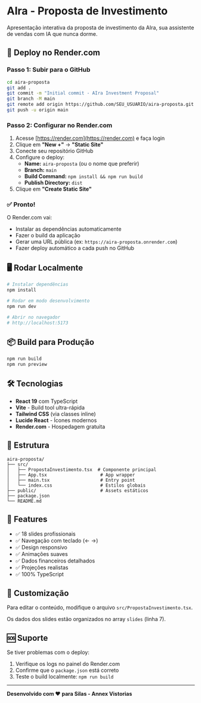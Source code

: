 # AIra - Proposta de Investimento

Apresentação interativa da proposta de investimento da AIra, sua assistente de vendas com IA que nunca dorme.

## 🚀 Deploy no Render.com

### Passo 1: Subir para o GitHub

```bash
cd aira-proposta
git add .
git commit -m "Initial commit - AIra Investment Proposal"
git branch -M main
git remote add origin https://github.com/SEU_USUARIO/aira-proposta.git
git push -u origin main
```

### Passo 2: Configurar no Render.com

1. Acesse [https://render.com](https://render.com) e faça login
2. Clique em **"New +"** → **"Static Site"**
3. Conecte seu repositório GitHub
4. Configure o deploy:
   - **Name:** `aira-proposta` (ou o nome que preferir)
   - **Branch:** `main`
   - **Build Command:** `npm install && npm run build`
   - **Publish Directory:** `dist`
5. Clique em **"Create Static Site"**

### ✅ Pronto!

O Render.com vai:
- Instalar as dependências automaticamente
- Fazer o build da aplicação
- Gerar uma URL pública (ex: `https://aira-proposta.onrender.com`)
- Fazer deploy automático a cada push no GitHub

## 🖥️ Rodar Localmente

```bash
# Instalar dependências
npm install

# Rodar em modo desenvolvimento
npm run dev

# Abrir no navegador
# http://localhost:5173
```

## 📦 Build para Produção

```bash
npm run build
npm run preview
```

## 🛠️ Tecnologias

- **React 19** com TypeScript
- **Vite** - Build tool ultra-rápida
- **Tailwind CSS** (via classes inline)
- **Lucide React** - Ícones modernos
- **Render.com** - Hospedagem gratuita

## 📁 Estrutura

```
aira-proposta/
├── src/
│   ├── PropostaInvestimento.tsx  # Componente principal
│   ├── App.tsx                    # App wrapper
│   ├── main.tsx                   # Entry point
│   └── index.css                  # Estilos globais
├── public/                        # Assets estáticos
├── package.json
└── README.md
```

## 🎯 Features

- ✅ 18 slides profissionais
- ✅ Navegação com teclado (← →)
- ✅ Design responsivo
- ✅ Animações suaves
- ✅ Dados financeiros detalhados
- ✅ Projeções realistas
- ✅ 100% TypeScript

## 📝 Customização

Para editar o conteúdo, modifique o arquivo `src/PropostaInvestimento.tsx`.

Os dados dos slides estão organizados no array `slides` (linha 7).

## 🆘 Suporte

Se tiver problemas com o deploy:
1. Verifique os logs no painel do Render.com
2. Confirme que o `package.json` está correto
3. Teste o build localmente: `npm run build`

---

**Desenvolvido com ❤️ para Silas - Annex Vistorias**
